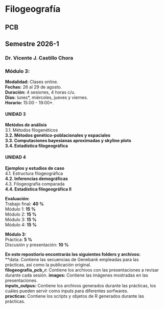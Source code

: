 # Filogeografía
## PCB
## Semestre 2026-1
### Dr. Vicente J. Castillo Chora

### Módulo 3:

**Modalidad:** Clases online. \
**Fechas:** 26 al 29 de agosto. \
**Duración:** 4 sesiones, 4 horas c/u. \
**Días:** lunes*, miércoles, jueves y viernes. \
**Horario:** 15:00 - 19:00*. 

#### UNIDAD 3
**Metódos de análisis** \
3.1. Métodos filogenéticos \
**3.2. Métodos genético-poblacionales y espaciales** \
**3.3. Computaciones bayesianas aproximadas y skyline plots** \
**3.4. Estadística filogeográfica** 

#### UNIDAD 4
**Ejemplos y estudios de caso** \
4.1. Estructura filogeográfica \
**4.2. Inferencias demográficas** \
4.3. Filogeografía comparada \
**4.4. Estadística filogeográfica II**

**Evaluación:** \
Trabajo final: **40 %** \
Módulo 1:      **15 %** \
Módulo 2:	   **15 %** \
Módulo 3:	   **15 %** \
Módulo 4:	   **15 %** 

**Módulo 3:** \
Práctica: **5 %** \
Discusión y presentación: **10 %**

**En este repostiorio encontrarás los siguientes folders y archivos:** \
**data: Contiene las secuencias de Genebank empleadas para las prácticas, así como la publicación original. \
**filogeografia_pcb_r:** Contiene los archivos con las presentaciones a revisar durante cada sesión.
**images:** Contiene las imágenes mostradas en las presentaciones. \
**inputs_outpus:** Contiene los archivos generados durante las prácticas, los cuáles pueden servir como inputs para diferentes sorfwares. \
**practicas:** Contiene los scripts y objetos de R generados durante las prácticas. 





